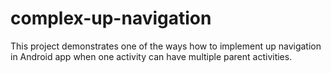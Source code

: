 # complex-up-navigation
This project demonstrates one of the ways how to implement up navigation in Android app when one activity can have multiple parent activities.

